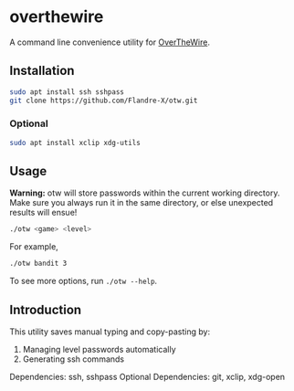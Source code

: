 # overthewire

A command line convenience utility for [OverTheWire](https://overthewire.org).

## Installation

```bash
sudo apt install ssh sshpass
git clone https://github.com/Flandre-X/otw.git
```

### Optional

```bash
sudo apt install xclip xdg-utils
```

## Usage

**Warning:** otw will store passwords within the current working directory. Make sure you always run it in the same directory, or else unexpected results will ensue!

```bash
./otw <game> <level>
```

For example,

```bash
./otw bandit 3
```

To see more options, run `./otw --help`.

## Introduction

This utility saves manual typing and copy-pasting by:

1. Managing level passwords automatically
2. Generating ssh commands

Dependencies: ssh, sshpass
Optional Dependencies: git, xclip, xdg-open
